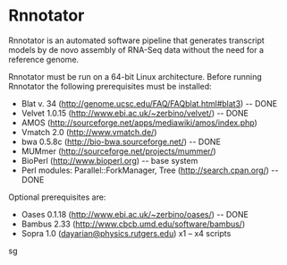 # Rnnotator



Rnnotator is an automated software pipeline that generates transcript models by de novo assembly of RNA-Seq data without the need for a reference genome.

Rnnotator must be run on a 64-bit Linux architecture. Before running Rnnotator the
following prerequisites must be installed:
* Blat v. 34 (http://genome.ucsc.edu/FAQ/FAQblat.html#blat3) -- DONE
* Velvet 1.0.15 (http://www.ebi.ac.uk/~zerbino/velvet/) -- DONE
* AMOS (http://sourceforge.net/apps/mediawiki/amos/index.php)
* Vmatch 2.0 (http://www.vmatch.de/)
* bwa 0.5.8c (http://bio-bwa.sourceforge.net/) -- DONE
* MUMmer (http://sourceforge.net/projects/mummer/)
* BioPerl (http://www.bioperl.org) -- base system
* Perl modules: Parallel::ForkManager, Tree (http://search.cpan.org/) -- DONE

Optional prerequisites are:
* Oases 0.1.18 (http://www.ebi.ac.uk/~zerbino/oases/) -- DONE
* Bambus 2.33 (http://www.cbcb.umd.edu/software/bambus/)
* Sopra 1.0 (dayarian@physics.rutgers.edu) x1 – x4 scripts

sg
